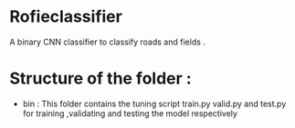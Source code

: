 # Rofieclassifier
A binary CNN classifier to classify roads and fields .

# Structure of the folder : 
* bin : This folder contains the tuning script train.py valid.py and test.py for training ,validating and testing the model respectively 
